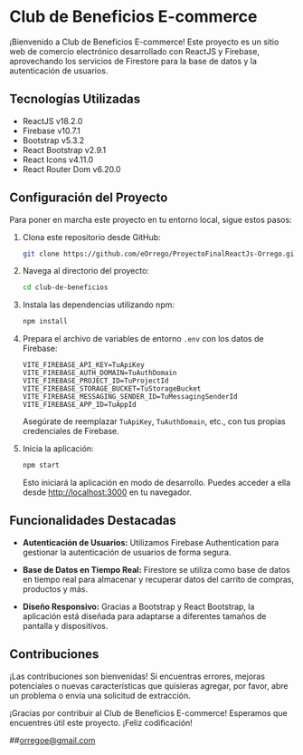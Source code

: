 # Club de Beneficios E-commerce

¡Bienvenido a Club de Beneficios E-commerce! Este proyecto es un sitio web de comercio electrónico desarrollado con ReactJS y Firebase, aprovechando los servicios de Firestore para la base de datos y la autenticación de usuarios.

## Tecnologías Utilizadas

- ReactJS v18.2.0
- Firebase v10.7.1
- Bootstrap v5.3.2
- React Bootstrap v2.9.1
- React Icons v4.11.0
- React Router Dom v6.20.0

## Configuración del Proyecto

Para poner en marcha este proyecto en tu entorno local, sigue estos pasos:

1. Clona este repositorio desde GitHub:

   ```bash
   git clone https://github.com/eOrrego/ProyectoFinalReactJs-Orrego.git
   ```

2. Navega al directorio del proyecto:

   ```bash
   cd club-de-beneficios
   ```

3. Instala las dependencias utilizando npm:

   ```bash
   npm install
   ```

4. Prepara el archivo de variables de entorno `.env` con los datos de Firebase:

   ```env
   VITE_FIREBASE_API_KEY=TuApiKey
   VITE_FIREBASE_AUTH_DOMAIN=TuAuthDomain
   VITE_FIREBASE_PROJECT_ID=TuProjectId
   VITE_FIREBASE_STORAGE_BUCKET=TuStorageBucket
   VITE_FIREBASE_MESSAGING_SENDER_ID=TuMessagingSenderId
   VITE_FIREBASE_APP_ID=TuAppId
   ```

   Asegúrate de reemplazar `TuApiKey`, `TuAuthDomain`, etc., con tus propias credenciales de Firebase.

5. Inicia la aplicación:

   ```bash
   npm start
   ```

   Esto iniciará la aplicación en modo de desarrollo. Puedes acceder a ella desde [http://localhost:3000](http://localhost:3000) en tu navegador.

## Funcionalidades Destacadas

- **Autenticación de Usuarios:** Utilizamos Firebase Authentication para gestionar la autenticación de usuarios de forma segura.

- **Base de Datos en Tiempo Real:** Firestore se utiliza como base de datos en tiempo real para almacenar y recuperar datos del carrito de compras, productos y más.

- **Diseño Responsivo:** Gracias a Bootstrap y React Bootstrap, la aplicación está diseñada para adaptarse a diferentes tamaños de pantalla y dispositivos.

## Contribuciones

¡Las contribuciones son bienvenidas! Si encuentras errores, mejoras potenciales o nuevas características que quisieras agregar, por favor, abre un problema o envía una solicitud de extracción.

¡Gracias por contribuir al Club de Beneficios E-commerce! Esperamos que encuentres útil este proyecto. ¡Feliz codificación!

##orregoe@gmail.com
